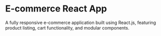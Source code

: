 # E-commerce React App

A fully responsive e-commerce application built using React.js, featuring product listing, cart functionality, and modular components.
